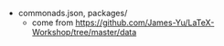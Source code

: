 
* commonads.json, packages/
  - come from  https://github.com/James-Yu/LaTeX-Workshop/tree/master/data
